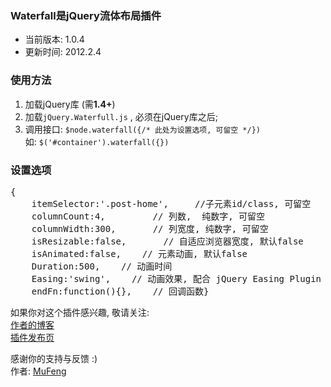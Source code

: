 ﻿<h3>Waterfall是jQuery流体布局插件</h3>
<ul>
<li>当前版本: 1.0.4<br /></li>
<li>更新时间: 2012.2.4</li>
</ul>
<h3>使用方法</h3>
<ol>
<li>加载jQuery库 (需<strong>1.4+</strong>)</li>
<li>加载<code>jQuery.Waterfull.js</code> , 必须在jQuery库之后;</li>
<li>调用接口: <code>$node.waterfall({/* 此处为设置选项, 可留空 */})</code><br>
如: <code>$('#container').waterfall({})</code>
</li>
</ol>
<h3>设置选项</h3>
<div class="highlight">
<pre><span class="p">{</span>
    <span class="nx">itemSelector</span><span class="o">:</span><span class="mf">'.post-home'</span><span class="p">,</span>     <span class="c1">//子元素id/class, 可留空</span>
    <span class="nx">columnCount</span><span class="o">:</span><span class="mi">4</span><span class="p">,</span>         <span class="c1">// 列数,  纯数字, 可留空</span>
    <span class="nx">columnWidth</span><span class="o">:</span><span class="mi">300</span><span class="p">,</span>       <span class="c1">// 列宽度, 纯数字, 可留空</span>
    <span class="nx">isResizable</span><span class="o">:</span><span class="mi">false</span><span class="p">,</span>       <span class="c1">// 自适应浏览器宽度, 默认false</span>
    <span class="nx">isAnimated</span><span class="o">:</span><span class="s1">false</span><span class="p">,</span>    <span class="c1">// 元素动画, 默认false</span>
    <span class="nx">Duration</span><span class="o">:</span><span class="s1">500</span><span class="p">,</span>    <span class="c1">// 动画时间</span>
    <span class="nx">Easing</span><span class="o">:</span><span class="s1">'swing'</span><span class="p">,</span>    <span class="c1">// 动画效果, 配合 jQuery Easing Plugin 使用</span>
    <span class="nx">endFn</span><span class="o">:</span><span class="s1">function(){}</span><span class="p">,</span>    <span class="c1">// 回调函数</span><span class="p">}</span>
</pre>
</div>
<p>如果你对这个插件感兴趣, 敬请关注:<br /><a href="http://mufeng.me">作者的博客</a><br /><a href="http://mufeng.me/waterfall.html">插件发布页</a><br /></p>
<p>感谢你的支持与反馈 :)<br />作者: <a href="http://mufeng.me">MuFeng</a></p>